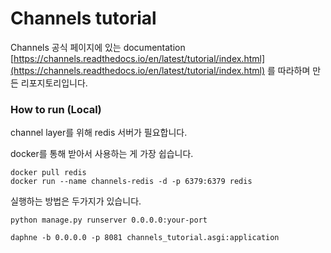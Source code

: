 # Channels tutorial

Channels 공식 페이지에 있는 documentation
[https://channels.readthedocs.io/en/latest/tutorial/index.html](https://channels.readthedocs.io/en/latest/tutorial/index.html) 를 따라하며 만든 리포지토리입니다.

### How to run (Local)

channel layer를 위해 redis 서버가 필요합니다.


docker를 통해 받아서 사용하는 게 가장 쉽습니다.

```
docker pull redis
docker run --name channels-redis -d -p 6379:6379 redis
```


실행하는 방법은 두가지가 있습니다.


```
python manage.py runserver 0.0.0.0:your-port

```

```
daphne -b 0.0.0.0 -p 8081 channels_tutorial.asgi:application
```




